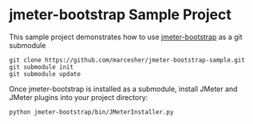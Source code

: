 # jmeter-bootstrap Sample Project

This sample project demonstrates how to use [jmeter-bootstrap](https://github.com/marcesher/jmeter-bootstrap) as a git submodule

```
git clone https://github.com/marcesher/jmeter-bootstrap-sample.git
git submodule init
git submodule update
```

Once jmeter-bootstrap is installed as a submodule, install JMeter and JMeter plugins into your project directory:

```
python jmeter-bootstrap/bin/JMeterInstaller.py
```

